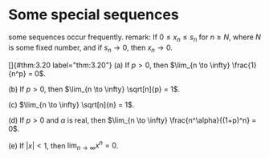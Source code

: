 # Some special sequences

some sequences occur frequently. remark: If $0\leq x_n \leq s_n$ for
$n \geq N$, where $N$ is some fixed number, and if $s_n \rightarrow 0$,
then $x_n \rightarrow 0$.

<!-- ::: thm -->
[]{#thm:3.20 label="thm:3.20"} (a) If $p > 0$, then
$\lim_{n \to \infty} \frac{1}{n^p} = 0$.

\(b\) If $p > 0$, then $\lim_{n \to \infty} \sqrt[n]{p} = 1$.

\(c\) $\lim_{n \to \infty} \sqrt[n]{n} = 1$.

\(d\) If $p > 0$ and $\alpha$ is real, then
$\lim_{n \to \infty} \frac{n^\alpha}{(1+p)^n} = 0$.

\(e\) If $|x|<1$, then $\lim_{n \to \infty} x^n = 0$.
<!-- ::: -->
